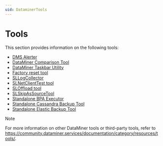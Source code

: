 ```yaml
---
uid: DataminerTools
---
```


# Tools

This section provides information on the following tools:

- [DMS Alerter](xref:DMS_Alerter)
- [DataMiner Comparison Tool](xref:DataMinerComparisonTool)
- [DataMiner Taskbar Utility](xref:DataMiner_Taskbar_Utility)
- [Factory reset tool](Factory_reset_tool)
- [SLLogCollector](xref:SLLogCollector)
- [SLNetClientTest tool](xref:SLNetClientTest_tool)
- [SLOffload tool](xref:SLOffload_tool)
- [SLSkipAsSourceTool](xref:SLSkipAsSourceTool)
- [Standalone BPA Executor](xref:Standalone_BPA_Executor)
- [Standalone Cassandra Backup Tool](xref:Standalone_Cassandra_Backup_Tool)
- [Standalone Elastic Backup Tool](xref:Standalone_Elastic_Backup_Tool)

> [!NOTE]
> For more information on other DataMiner tools or third-party tools, refer to <https://community.dataminer.services/documentation/category/resources/tools/>.
